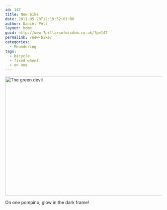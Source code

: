 ```yaml
---
id: 147
title: New bike
date: 2011-05-20T12:19:52+01:00
author: Daniel Pett
layout: home
guid: http://www.7pillarsofwisdom.co.uk/?p=147
permalink: /new-bike/
categories:
  - Meandering
tags:
  - bicycle
  - fixed wheel
  - on one
---
```

<img class="alignnone" title="On one pompino" src="http://farm3.static.flickr.com/2522/5736903365_e8d3e8ed31_z.jpg" alt="The green devil" width="640" height="383" />

On one pompino, glow in the dark frame!